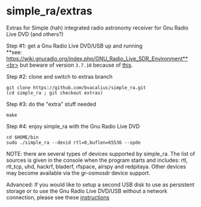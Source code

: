 # simple_ra/extras
Extras for Simple (hah) integrated radio astronomy receiver for Gnu Radio Live DVD (and others?)

Step #1: get a Gnu Radio Live DVD/USB up and running<br>
**see: https://wiki.gnuradio.org/index.php/GNU_Radio_Live_SDR_Environment**<br>
but beware of version ```3.7.10``` because of [this](https://github.com/bvacaliuc/simple_ra/issues/2).

Step #2: clone and switch to extras branch

```
git clone https://github.com/bvacaliuc/simple_ra.git
(cd simple_ra ; git checkout extras)
```

Step #3: do the "extra" stuff needed

```
make
```

Step #4: enjoy simple_ra with the Gnu Radio Live DVD

```
cd $HOME/bin
sudo ./simple_ra --devid rtl=0,buflen=65536 --spde
```

NOTE: there are several types of devices supported by simple_ra.  The list of sources is given in the console when the program starts and includes: rtl, rtl_tcp, uhd, hackrf, bladerf, rfspace, airspy and redpitaya.  Other devices may become available via the gr-osmosdr device support.

Advanced: If you would like to setup a second USB disk to use as persistent storage or to use the Gnu Radio Live DVD/USB without a network connection, please see these [instructions](https://github.com/bvacaliuc/simple_ra/blob/extras/PERSISTENT.md)

